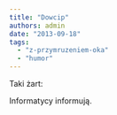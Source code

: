 ```yaml
---
title: "Dowcip"
authors: admin
date: "2013-09-18"
tags:
  - "z-przymruzeniem-oka"
  - "humor"
---
```


Taki żart:

Informatycy informują.
